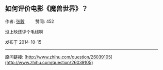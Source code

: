 ## 如何评价电影《魔兽世界》？

作者: [张毅](http://www.zhihu.com/people/zhang-yi-24-63)&nbsp;&nbsp;&nbsp;&nbsp;&nbsp;&nbsp;&nbsp;&nbsp; 赞同: 452


没上映还评个毛线啊



发布于 2014-10-15



---
原问链接: [http://www.zhihu.com/question/26039105](http://www.zhihu.com/question/26039105)